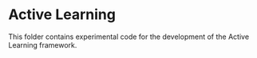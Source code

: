 # Active Learning

This folder contains experimental code for the development of the Active Learning framework.